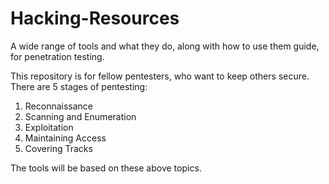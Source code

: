# Hacking-Resources
A wide range of tools and what they do, along with how to use them guide, for penetration testing.

This repository is for fellow pentesters, who want to keep others secure.
There are 5 stages of pentesting:
1) Reconnaissance
2) Scanning and Enumeration
3) Exploitation
4) Maintaining Access
5) Covering Tracks

The tools will be based on these above topics.

